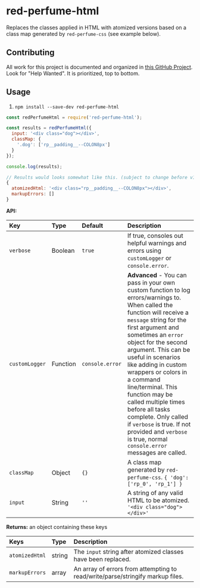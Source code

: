 # red-perfume-html

Replaces the classes applied in HTML with atomized versions based on a class map generated by `red-perfume-css` (see example below).


## Contributing

All work for this project is documented and organized in [this GitHub Project](https://github.com/orgs/red-perfume/projects/2/views/1). Look for "Help Wanted". It is prioritized, top to bottom.


## Usage

1. `npm install --save-dev red-perfume-html`

```js
const redPerfumeHtml = require('red-perfume-html');

const results = redPerfumeHtml({
  input: '<div class="dog"></div>',
  classMap: {
    '.dog': ['rp__padding__--COLON8px']
  }
});

console.log(results);

// Results would looks somewhat like this. (subject to change before v1.0.0)
{
  atomizedHtml: '<div class="rp__padding__--COLON8px"></div>',
  markupErrors: []
}
```



**API:**

Key            | Type     | Default         | Description
:--            | :--      | :--             | :--
`verbose`      | Boolean  | `true`          | If true, consoles out helpful warnings and errors using `customLogger` or `console.error`.
`customLogger` | Function | `console.error` | **Advanced** - You can pass in your own custom function to log errors/warnings to. When called the function will receive a `message` string for the first argument and sometimes an `error` object for the second argument. This can be useful in scenarios like adding in custom wrappers or colors in a command line/terminal. This function may be called multiple times before all tasks complete. Only called if `verbose` is true. If not provided and `verbose` is true, normal `console.error` messages are called.
`classMap`     | Object   | `{}`            | A class map generated by `red-perfume-css`. `{ 'dog': ['rp_0', 'rp_1'] }`
`input`        | String   | `''`            | A string of any valid HTML to be atomized. `'<div class="dog"></div>'`

**Returns:** an object containing these keys

Keys                 | Type   | Description
:--                  | :--    | :--
`atomizedHtml`       | string | The `input` string after atomized classes have been replaced.
`markupErrors`       | array  | An array of errors from attempting to read/write/parse/stringify markup files.
